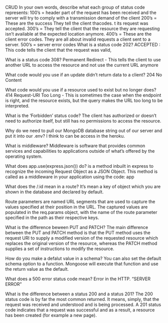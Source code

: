 CRUD
In your own words, describe what each group of status code represents:
100’s = header part of the request has been received and the server will try to comply with a transmission demand of the client
200’s = These are the success They tell the client thacodes. t its request was accepted.
300’s = They tell the client that the resource they are requesting isn’t available at the expected location anymore.
400’s = These are the client error codes. They are all about invalid requests a client sent to a server.
500’s = server error codes
What is a status code 202?
ACCEPTED : This code tells the client that the request was valid,

What is a status code 308?
Permanent Redirect - This tells the client to use another URL to access the resource and not use the current URL anymore

What code would you use if an update didn’t return data to a client?
204 No Content

What code would you use if a resource used to exist but no longer does?
414 Request-URI Too Long - This is sometimes the case when the endpoint is right, and the resource exists, but the query makes the URL too long to be interpreted.

What is the ‘Forbidden’ status code?
The client has authorized or doesn’t need to authorize itself, but still has no permissions to access the resource.

Why do we need to pull our MongoDB database string out of our server and put it into our .env?
I think to can be access in the heroku.

What is middleware?
Middleware is software that provides common services and capabilities to applications outside of what’s offered by the operating system.

What does app.use(express.json()) do?
is a method inbuilt in express to recognize the incoming Request Object as a JSON Object. This method is called as a middleware in your application using the code: app

What does the /:id mean in a route?
It’s mean a key of object which you are shown in the database and declared by default.

Route parameters are named URL segments that are used to capture the values specified at their position in the URL. The captured values are populated in the req.params object, with the name of the route parameter specified in the path as their respective keys.

What is the difference beween PUT and PATCH?
The main difference between the PUT and PATCH method is that the PUT method uses the request URI to supply a modified version of the requested resource which replaces the original version of the resource, whereas the PATCH method supplies a set of instructions to modify the resource.

How do you make a defalut value in a schema?
You can also set the default schema option to a function. Mongoose will execute that function and use the return value as the default.

What does a 500 error status code mean?
Error in the HTTP. “SERVER ERROR”

What is the difference between a status 200 and a status 201?
The 200 status code is by far the most common returned. It means, simply, that the request was received and understood and is being processed. A 201 status code indicates that a request was successful and as a result, a resource has been created (for example a new page).